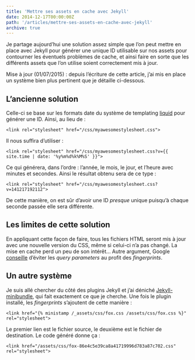```yaml
---
title: 'Mettre ses assets en cache avec Jekyll'
date: 2014-12-17T00:00:00Z
path: '/articles/mettre-ses-assets-en-cache-avec-jekyll'
archive: true
---
```


Je partage aujourd’hui une solution assez simple que l’on peut mettre en place avec Jekyll pour générer une unique ID utilisable sur nos assets pour contourner les éventuels problèmes de cache, et ainsi faire en sorte que les différents assets que l’on utilise soient correctement mis à jour.

<p class="info">Mise à jour (01/07/2015) : depuis l’écriture de cette article, j’ai mis en place un système bien plus pertinent que je détaille ci-dessous.</p>

## L’ancienne solution

Celle-ci se base sur les formats date du système de templating <a href="http://liquidmarkup.org/">liquid</a> pour générer une ID. Ainsi, au lieu de :

    <link rel="stylesheet" href="/css/myawesomestylesheet.css">

Il nous suffira d’utiliser :

    <link rel="stylesheet" href="/css/myawesomestylesheet.css?v={{ site.time | date: '%y%m%d%k%M%S' }}">

Ce qui générera, dans l’ordre : l’année, le mois, le jour, et l’heure avec minutes et secondes. Ainsi le résultat obtenu sera de ce type :

    <link rel="stylesheet" href="/css/myawesomestylesheet.css?v=141217192112">

De cette manière, on est sûr d’avoir une ID _presque_ unique puisqu’à chaque seconde passée elle sera différente.

## Les limites de cette solution

En appliquant cette façon de faire, tous les fichiers HTML seront mis à jour avec une nouvelle version du CSS, même si celui-ci n’a pas changé. La mise en cache perd un peu de son intérêt... Autre argument, Google [conseille](https://developers.google.com/speed/docs/insights/LeverageBrowserCaching) d’éviter les _query parameters_ au profit des _fingerprints_.

## Un autre système

Je suis allé chercher du côté des plugins Jekyll et j’ai déniché [Jekyll-minibundle](https://github.com/tkareine/jekyll-minibundle), qui fait exactement ce que je cherche. Une fois le plugin installé, les _fingerprints_ s’ajoutent de cette manière :

    <link href="{% ministamp /_assets/css/fox.css /assets/css/fox.css %}" rel="stylesheet">

Le premier lien est le fichier source, le deuxième est le fichier de destination. Le code généré donne ça :

    <link href="/assets/css/fox-86e4c5e39ca8a41719996d783a87c702.css" rel="stylesheet">
